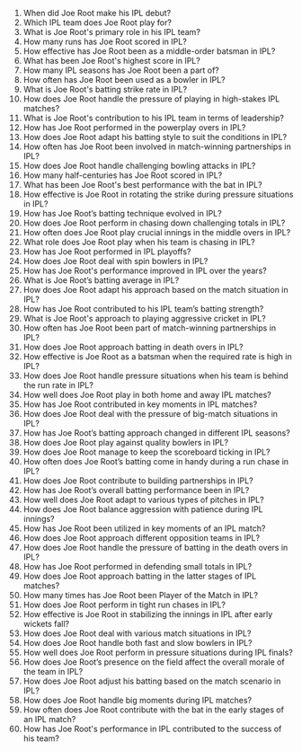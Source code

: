 1. When did Joe Root make his IPL debut?  
2. Which IPL team does Joe Root play for?  
3. What is Joe Root's primary role in his IPL team?  
4. How many runs has Joe Root scored in IPL?  
5. How effective has Joe Root been as a middle-order batsman in IPL?  
6. What has been Joe Root's highest score in IPL?  
7. How many IPL seasons has Joe Root been a part of?  
8. How often has Joe Root been used as a bowler in IPL?  
9. What is Joe Root's batting strike rate in IPL?  
10. How does Joe Root handle the pressure of playing in high-stakes IPL matches?  
11. What is Joe Root's contribution to his IPL team in terms of leadership?  
12. How has Joe Root performed in the powerplay overs in IPL?  
13. How does Joe Root adapt his batting style to suit the conditions in IPL?  
14. How often has Joe Root been involved in match-winning partnerships in IPL?  
15. How does Joe Root handle challenging bowling attacks in IPL?  
16. How many half-centuries has Joe Root scored in IPL?  
17. What has been Joe Root's best performance with the bat in IPL?  
18. How effective is Joe Root in rotating the strike during pressure situations in IPL?  
19. How has Joe Root’s batting technique evolved in IPL?  
20. How does Joe Root perform in chasing down challenging totals in IPL?  
21. How often does Joe Root play crucial innings in the middle overs in IPL?  
22. What role does Joe Root play when his team is chasing in IPL?  
23. How has Joe Root performed in IPL playoffs?  
24. How does Joe Root deal with spin bowlers in IPL?  
25. How has Joe Root's performance improved in IPL over the years?  
26. What is Joe Root’s batting average in IPL?  
27. How does Joe Root adapt his approach based on the match situation in IPL?  
28. How has Joe Root contributed to his IPL team’s batting strength?  
29. What is Joe Root's approach to playing aggressive cricket in IPL?  
30. How often has Joe Root been part of match-winning partnerships in IPL?  
31. How does Joe Root approach batting in death overs in IPL?  
32. How effective is Joe Root as a batsman when the required rate is high in IPL?  
33. How does Joe Root handle pressure situations when his team is behind the run rate in IPL?  
34. How well does Joe Root play in both home and away IPL matches?  
35. How has Joe Root contributed in key moments in IPL matches?  
36. How does Joe Root deal with the pressure of big-match situations in IPL?  
37. How has Joe Root’s batting approach changed in different IPL seasons?  
38. How does Joe Root play against quality bowlers in IPL?  
39. How does Joe Root manage to keep the scoreboard ticking in IPL?  
40. How often does Joe Root’s batting come in handy during a run chase in IPL?  
41. How does Joe Root contribute to building partnerships in IPL?  
42. How has Joe Root’s overall batting performance been in IPL?  
43. How well does Joe Root adapt to various types of pitches in IPL?  
44. How does Joe Root balance aggression with patience during IPL innings?  
45. How has Joe Root been utilized in key moments of an IPL match?  
46. How does Joe Root approach different opposition teams in IPL?  
47. How does Joe Root handle the pressure of batting in the death overs in IPL?  
48. How has Joe Root performed in defending small totals in IPL?  
49. How does Joe Root approach batting in the latter stages of IPL matches?  
50. How many times has Joe Root been Player of the Match in IPL?  
51. How does Joe Root perform in tight run chases in IPL?  
52. How effective is Joe Root in stabilizing the innings in IPL after early wickets fall?  
53. How does Joe Root deal with various match situations in IPL?  
54. How does Joe Root handle both fast and slow bowlers in IPL?  
55. How well does Joe Root perform in pressure situations during IPL finals?  
56. How does Joe Root’s presence on the field affect the overall morale of the team in IPL?  
57. How does Joe Root adjust his batting based on the match scenario in IPL?  
58. How does Joe Root handle big moments during IPL matches?  
59. How often does Joe Root contribute with the bat in the early stages of an IPL match?  
60. How has Joe Root's performance in IPL contributed to the success of his team?  